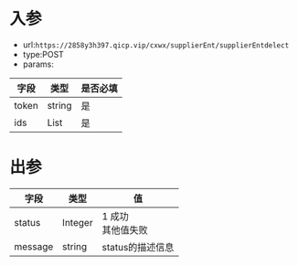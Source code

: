 # 入参

* url:```https://2858y3h397.qicp.vip/cxwx/supplierEnt/supplierEntdelect```
* type:POST
* params:

| 字段  | 类型   | 是否必填 |
| ----- | ------ | -------- |
| token | string | 是       |
| ids   | List   | 是       |



# 出参

| 字段    | 类型    | 值                     |
| ------- | ------- | ---------------------- |
| status  | Integer | 1 成功<br />其他值失败 |
| message | string  | status的描述信息       |


